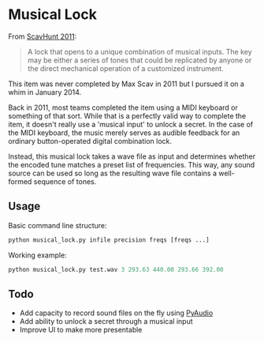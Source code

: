 # Musical Lock

From [ScavHunt 2011](http://scavhunt.uchicago.edu/lists/2011.pdf):

> A lock that opens to a unique combination of musical inputs. The key may be either a series of tones that could be replicated by anyone or the direct mechanical operation of a customized instrument.

This item was never completed by Max Scav in 2011 but I pursued it on a whim in January 2014.

Back in 2011, most teams completed the item using a MIDI keyboard or something of that sort. While that is a perfectly valid way to complete the item, it doesn't really use a 'musical input' to unlock a secret. In the case of the MIDI keyboard, the music merely serves as audible feedback for an ordinary button-operated digital combination lock.

Instead, this musical lock takes a wave file as input and determines whether the encoded tune matches a preset list of frequencies. This way, any sound source can be used so long as the resulting wave file contains a well-formed sequence of tones.

## Usage

Basic command line structure:

````python
python musical_lock.py infile precision freqs [freqs ...]
````

Working example:

````python
python musical_lock.py test.wav 3 293.63 440.00 293.66 392.00
````

## Todo

* Add capacity to record sound files on the fly using [PyAudio](http://people.csail.mit.edu/hubert/pyaudio/)
* Add ability to unlock a secret through a musical input
* Improve UI to make more presentable
